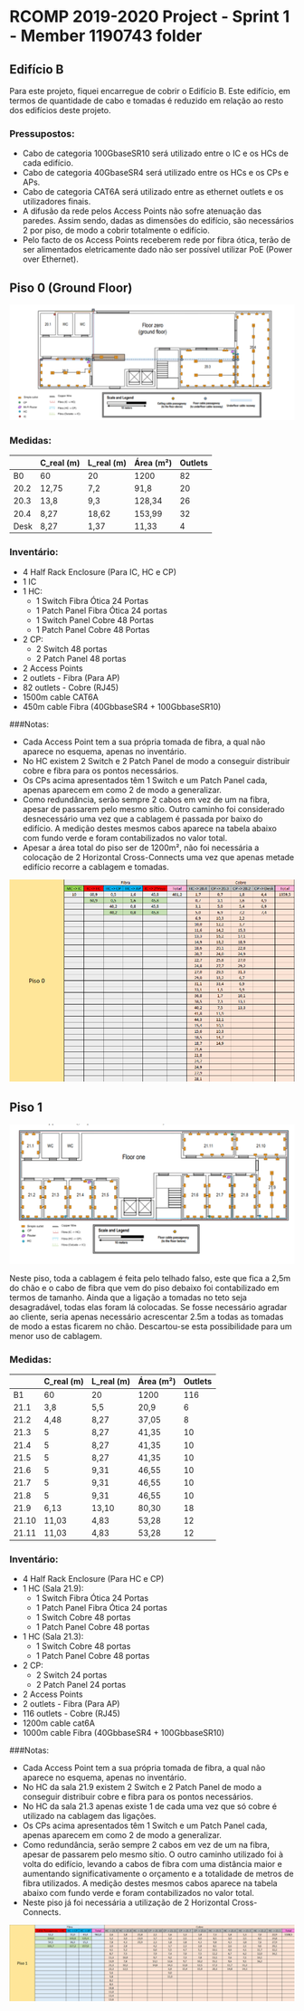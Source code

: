 RCOMP 2019-2020 Project - Sprint 1 - Member 1190743 folder
===========================================

## Edifício B

Para este projeto, fiquei encarregue de cobrir o Edifício B.
Este edifício, em termos de quantidade de cabo e tomadas é reduzido em relação ao resto dos edifícios deste projeto.


### Pressupostos:
* Cabo de categoria 100GbaseSR10 será utilizado entre o IC e os HCs de cada edifício.
* Cabo de categoria 40GbaseSR4 será utilizado entre os HCs e os CPs e APs.
* Cabo de categoria CAT6A será utilizado entre as ethernet outlets e os utilizadores finais.
* A difusão da rede pelos Access Points não sofre atenuação das paredes. Assim sendo, dadas as dimensões do edifício, são necessários 2 por piso, de modo a cobrir totalmente o edifício.
* Pelo facto de os Access Points receberem rede por fibra ótica, terão de ser alimentados eletricamente dado não ser possível utilizar PoE (Power over Ethernet).

## Piso 0 (Ground Floor)

![Piso_0](GroundZero.png)

### Medidas:

|         | C_real (m) | L_real (m) | Área (m²) | Outlets |
|---------|--------|--------|--------|---------|
| B0      | 60     | 20     | 1200   | 82      |
| 20.2    | 12,75  | 7,2    | 91,8   | 20      |
| 20.3    | 13,8   | 9,3    | 128,34 | 26      |
| 20.4    | 8,27   | 18,62  | 153,99 | 32      |
| Desk    | 8,27   | 1,37   | 11,33  | 4       |


### Inventário:

* 4 Half Rack Enclosure (Para IC, HC e CP)
* 1 IC
* 1 HC:
    * 1 Switch Fibra Ótica 24 Portas
    * 1 Patch Panel Fibra Ótica 24 portas
    * 1 Switch Panel Cobre 48 Portas
    * 1 Patch Panel Cobre 48 Portas
* 2 CP:
    * 2 Switch 48 portas
    * 2 Patch Panel 48 portas
* 2 Access Points
* 2 outlets - Fibra (Para AP)
* 82 outlets - Cobre (RJ45)
* 1500m cable CAT6A
* 450m cable Fibra (40GbbaseSR4 + 100GbbaseSR10)

###Notas:

* Cada Access Point tem a sua própria tomada de fibra, a qual não aparece no esquema, apenas no inventário.
* No HC existem 2 Switch e 2 Patch Panel de modo a conseguir distribuir cobre e fibra para os pontos necessários.
* Os CPs acima apresentados têm 1 Switch e um Patch Panel cada, apenas aparecem em como 2 de modo a generalizar.
* Como redundância, serão sempre 2 cabos em vez de um na fibra, apesar de passarem pelo mesmo sítio.
Outro caminho foi considerado desnecessário uma vez que a cablagem é passada por baixo do edifício.
A medição destes mesmos cabos aparece na tabela abaixo com fundo verde e foram contabilizados no valor total.  
* Apesar a área total do piso ser de 1200m², não foi necessária a colocação de 2 Horizontal Cross-Connects uma vez que apenas metade edifício recorre a cablagem e tomadas.


![Cablagem_Piso0](Cablagem_Piso0.png)

## Piso 1

![Piso_1](GroundOne.png)

Neste piso, toda a cablagem é feita pelo telhado falso, este que fica a 2,5m do chão e o cabo de fibra que vem do piso debaixo foi contabilizado em termos de tamanho.
Ainda que a ligação a tomadas no teto seja desagradável, todas elas foram lá colocadas. Se fosse necessário agradar ao cliente, seria apenas necessário acrescentar 2.5m a todas as tomadas de modo a estas ficarem no chão. Descartou-se esta possibilidade para um menor uso de cablagem.

### Medidas:

|         | C_real (m) | L_real (m) | Área (m²) | Outlets |
|---------|--------|--------|--------|---------|
| B1      | 60     | 20     | 1200   | 116     |
| 21.1    | 3,8    | 5,5    | 20,9   | 6       |
| 21.2    | 4,48   | 8,27   | 37,05  | 8       |
| 21.3    | 5      | 8,27   | 41,35  | 10      |
| 21.4    | 5      | 8,27   | 41,35  | 10      |
| 21.5    | 5      | 8,27   | 41,35  | 10      |
| 21.6    | 5      | 9,31   | 46,55  | 10      |
| 21.7    | 5      | 9,31   | 46,55  | 10      |
| 21.8    | 5      | 9,31   | 46,55  | 10      |
| 21.9    | 6,13   | 13,10  | 80,30  | 18      |
| 21.10   | 11,03  | 4,83   | 53,28  | 12      |
| 21.11   | 11,03  | 4,83   | 53,28  | 12      |

### Inventário:

* 4 Half Rack Enclosure (Para HC e CP)
* 1 HC (Sala 21.9):
    * 1 Switch Fibra Ótica 24 Portas
    * 1 Patch Panel Fibra Ótica 24 portas
    * 1 Switch Cobre 48 portas
    * 1 Patch Panel Cobre 48 portas
* 1 HC (Sala 21.3):
    * 1 Switch Cobre 48 portas
    * 1 Patch Panel Cobre 48 portas  
* 2 CP:
    * 2 Switch 24 portas
    * 2 Patch Panel 24 portas
* 2 Access Points 
* 2 outlets - Fibra (Para AP)  
* 116 outlets - Cobre (RJ45)
* 1200m cable cat6A
* 1000m cable Fibra (40GbbaseSR4 + 100GbbaseSR10)

###Notas:

* Cada Access Point tem a sua própria tomada de fibra, a qual não aparece no esquema, apenas no inventário.
* No HC da sala 21.9 existem 2 Switch e 2 Patch Panel de modo a conseguir distribuir cobre e fibra para os pontos necessários.
* No HC da sala 21.3 apenas existe 1 de cada uma vez que só cobre é utilizado na cablagem das ligações.  
* Os CPs acima apresentados têm 1 Switch e um Patch Panel cada, apenas aparecem em como 2 de modo a generalizar.
* Como redundância, serão sempre 2 cabos em vez de um na fibra, apesar de passarem pelo mesmo sítio.
  O outro caminho utilizado foi à volta do edifício, levando a cabos de fibra com uma distância maior e aumentando significativamente o orçamento e a totalidade de metros de fibra utilizados.
  A medição destes mesmos cabos aparece na tabela abaixo com fundo verde e foram contabilizados no valor total.
* Neste piso já foi necessária a utilização de 2 Horizontal Cross-Connects.



![Cablagem_Piso1](Cablagem_Piso1.png)

